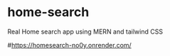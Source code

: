 # home-search
Real Home search app using MERN and tailwind CSS

#https://homesearch-no0y.onrender.com/
